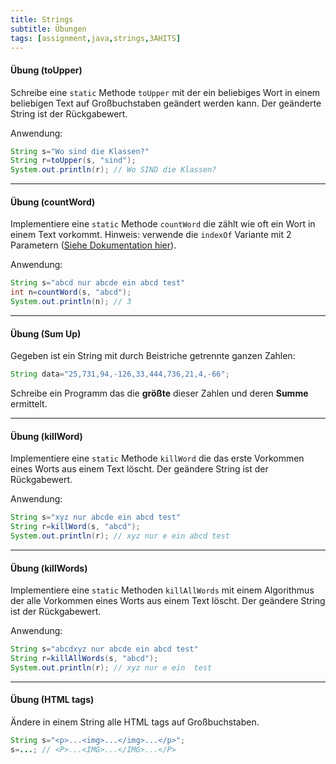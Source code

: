```yaml
---
title: Strings
subtitle: Übungen
tags: [assignment,java,strings,3AHITS]
---
```


#### **Übung (toUpper)**

Schreibe eine `static` Methode `toUpper` mit der ein beliebiges Wort in einem beliebigen Text auf Großbuchstaben geändert werden kann. Der geänderte String ist der Rückgabewert.

Anwendung:

```java
String s="Wo sind die Klassen?"
String r=toUpper(s, "sind");
System.out.println(r); // Wo SIND die Klassen?
```



---

#### **Übung (countWord)**

Implementiere eine `static` Methode `countWord` die zählt wie oft ein Wort in einem Text vorkommt. Hinweis: verwende die `indexOf` Variante mit 2 Parametern ([Siehe Dokumentation hier](https://docs.oracle.com/javase/7/docs/api/java/lang/String.html#indexOf(java.lang.String,%20int))). 

Anwendung:

```java
String s="abcd nur abcde ein abcd test"
int n=countWord(s, "abcd");
System.out.println(n); // 3
```



---

#### **Übung (Sum Up)**

Gegeben ist ein String mit durch Beistriche getrennte ganzen Zahlen:

```java
String data="25,731,94,-126,33,444,736,21,4,-66";
```

Schreibe ein Programm das die **größte** dieser Zahlen und deren **Summe** ermittelt.



---

#### **Übung (killWord)**

Implementiere eine `static` Methode `killWord` die das erste Vorkommen eines Worts aus einem Text löscht. Der geändere String ist der Rückgabewert.

Anwendung:

```java
String s="xyz nur abcde ein abcd test"
String r=killWord(s, "abcd");
System.out.println(r); // xyz nur e ein abcd test
```

---

#### **Übung (killWords)**

Implementiere eine `static` Methoden `killAllWords` mit einem Algorithmus der alle Vorkommen eines Worts aus einem Text löscht. Der geändere String ist der Rückgabewert.

Anwendung:

```java
String s="abcdxyz nur abcde ein abcd test"
String r=killAllWords(s, "abcd");
System.out.println(r); // xyz nur e ein  test
```

---

#### **Übung (HTML tags)**


Ändere in einem String alle HTML tags auf Großbuchstaben.

```java
String s="<p>...<img>...</img>...</p>";
s=...; // <P>...<IMG>...</IMG>...</P>
```

